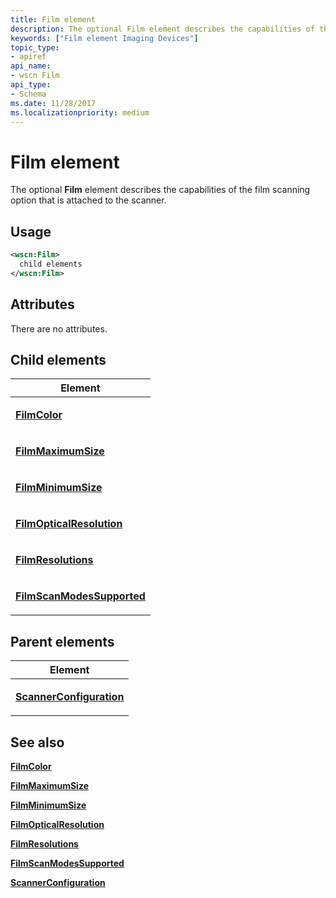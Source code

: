 ```yaml
---
title: Film element
description: The optional Film element describes the capabilities of the film scanning option that is attached to the scanner.
keywords: ["Film element Imaging Devices"]
topic_type:
- apiref
api_name:
- wscn Film
api_type:
- Schema
ms.date: 11/28/2017
ms.localizationpriority: medium
---
```


# Film element


The optional **Film** element describes the capabilities of the film scanning option that is attached to the scanner.

## Usage

```xml
<wscn:Film>
  child elements
</wscn:Film>
```

## Attributes

There are no attributes.

## Child elements


<table>
<colgroup>
<col width="100%" />
</colgroup>
<thead>
<tr class="header">
<th>Element</th>
</tr>
</thead>
<tbody>
<tr class="odd">
<td><p><a href="filmcolor.md" data-raw-source="[&lt;strong&gt;FilmColor&lt;/strong&gt;](filmcolor.md)"><strong>FilmColor</strong></a></p></td>
</tr>
<tr class="even">
<td><p><a href="filmmaximumsize.md" data-raw-source="[&lt;strong&gt;FilmMaximumSize&lt;/strong&gt;](filmmaximumsize.md)"><strong>FilmMaximumSize</strong></a></p></td>
</tr>
<tr class="odd">
<td><p><a href="filmminimumsize.md" data-raw-source="[&lt;strong&gt;FilmMinimumSize&lt;/strong&gt;](filmminimumsize.md)"><strong>FilmMinimumSize</strong></a></p></td>
</tr>
<tr class="even">
<td><p><a href="filmopticalresolution.md" data-raw-source="[&lt;strong&gt;FilmOpticalResolution&lt;/strong&gt;](filmopticalresolution.md)"><strong>FilmOpticalResolution</strong></a></p></td>
</tr>
<tr class="odd">
<td><p><a href="filmresolutions.md" data-raw-source="[&lt;strong&gt;FilmResolutions&lt;/strong&gt;](filmresolutions.md)"><strong>FilmResolutions</strong></a></p></td>
</tr>
<tr class="even">
<td><p><a href="filmscanmodessupported.md" data-raw-source="[&lt;strong&gt;FilmScanModesSupported&lt;/strong&gt;](filmscanmodessupported.md)"><strong>FilmScanModesSupported</strong></a></p></td>
</tr>
</tbody>
</table>

## Parent elements


<table>
<colgroup>
<col width="100%" />
</colgroup>
<thead>
<tr class="header">
<th>Element</th>
</tr>
</thead>
<tbody>
<tr class="odd">
<td><p><a href="scannerconfiguration.md" data-raw-source="[&lt;strong&gt;ScannerConfiguration&lt;/strong&gt;](scannerconfiguration.md)"><strong>ScannerConfiguration</strong></a></p></td>
</tr>
</tbody>
</table>

## See also


[**FilmColor**](filmcolor.md)

[**FilmMaximumSize**](filmmaximumsize.md)

[**FilmMinimumSize**](filmminimumsize.md)

[**FilmOpticalResolution**](filmopticalresolution.md)

[**FilmResolutions**](filmresolutions.md)

[**FilmScanModesSupported**](filmscanmodessupported.md)

[**ScannerConfiguration**](scannerconfiguration.md)

 

 






